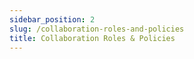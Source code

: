 ```yaml
---
sidebar_position: 2
slug: /collaboration-roles-and-policies
title: Collaboration Roles & Policies
---
```

